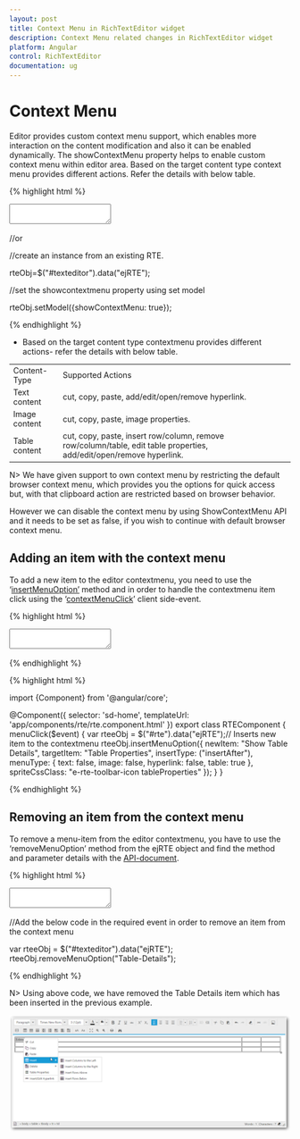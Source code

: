```yaml
---
layout: post
title: Context Menu in RichTextEditor widget
description: Context Menu related changes in RichTextEditor widget
platform: Angular
control: RichTextEditor
documentation: ug
---
```


# Context Menu 

Editor provides custom context menu support, which enables more interaction on the content modification and also it can be enabled dynamically. The showContextMenu property helps to enable custom context menu within editor area.
Based on the target content type context menu provides different actions. Refer the details with below table.

{% highlight html %}

<textarea ej-rte id="rte" [showContextMenu]="true"></textarea>

//or

//create an instance from an existing RTE.

rteObj=$("#texteditor").data("ejRTE");

//set the showcontextmenu property using set model

rteObj.setModel({showContextMenu: true});

{% endhighlight %}

* Based on the target content type contextmenu provides different actions- refer the details with below table.

<table>
<tr>
<td>
Content-Type
</td>
<td>
Supported Actions 
</td>
</tr>
<tr>
<td>
Text content
</td>
<td>
cut, copy, paste, add/edit/open/remove hyperlink.
</td>
</tr>
<tr>
<td>
Image content
</td>
<td>
cut, copy, paste, image properties.
</td>
</tr>
<tr>
<td>
Table content
</td>
<td>
cut, copy, paste, insert row/column, remove row/column/table, edit table properties, add/edit/open/remove hyperlink.
</td>
</tr>
</table>

N> We have given support to own context menu by restricting the default browser context menu, which provides you the options for quick access but, with that clipboard action are restricted based on browser behavior. <BR>

However we can disable the context menu by using ShowContextMenu API and it needs to be set as false, if you wish to continue with default browser context menu.

## Adding an item with the context menu

To add a new item to the editor contextmenu, you need to use the ‘[insertMenuOption’](http://help.syncfusion.com/api/js/ejrte#methods:insertMenuOption "") method and in order to handle the contextmenu item click using the ‘[contextMenuClick](http://help.syncfusion.com/api/js/ejrte#events:contextMenuClick "")’ client side-event.

{% highlight html %}

<textarea ej-rte id="rte" (contextMenuClick)="menuClick($event)"></textarea>

{% endhighlight %}

{% highlight html %}

import {Component} from '@angular/core';

@Component({
  selector: 'sd-home',
  templateUrl: 'app/components/rte/rte.component.html'
})
export class RTEComponent {
    menuClick($event) {
        var rteeObj = $("#rte").data("ejRTE");// Inserts new item to the contextmenu 
        rteeObj.insertMenuOption({
            newItem: "Show Table Details",
            targetItem: "Table Properties",
            insertType: ("insertAfter"),
            menuType: { text: false, image: false, hyperlink: false, table: true },
            spriteCssClass: "e-rte-toolbar-icon tableProperties"
        });
    }
}

{% endhighlight %}

## Removing an item from the context menu

To remove a menu-item from the editor contextmenu, you have to use the ‘removeMenuOption’ method from the ejRTE object and find the method and parameter details with the [API-document]("http://help.syncfusion.com/api/js/ejrte#methods:removeMenuOption").

{% highlight html %}

<textarea id="texteditor" ej-rte></textarea>

//Add the below code in the required event in order to remove an item from the context menu 

var rteeObj = $("#texteditor").data("ejRTE"); 
rteeObj.removeMenuOption("Table-Details");

{% endhighlight %}

N> Using above code, we have removed the Table Details item which has been inserted in the previous example.

![](Context_images/ContextMenu.png)